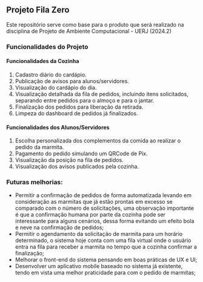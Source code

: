 ## Projeto Fila Zero

Este repositório serve como base para o produto que será realizado na disciplina de Projeto de Ambiente Computacional - UERJ (2024.2)


### Funcionalidades do Projeto

#### Funcionalidades da Cozinha

1. Cadastro diário do cardápio.
2. Publicação de avisos para alunos/servidores.
3. Visualização do cardápio do dia.
4. Visualização detalhada da fila de pedidos, incluindo itens solicitados, separando entre pedidos para o almoço e para o jantar.
5. Finalização dos pedidos para liberação da retirada.
6. Limpeza do dashboard de pedidos já finalizados.

#### Funcionalidades dos Alunos/Servidores

1. Escolha personalizada dos complementos da comida ao realizar o pedido da marmita.
2. Pagamento do pedido simulando um QRCode de Pix.
3. Visualização da posição na fila de pedidos.
4. Visualização dos avisos publicados pela cozinha.



### Futuras melhorias:

- Permitir a confirmação de pedidos de forma automatizada levando em consideração as marmitas que já estão prontas em excesso se comparado com o número de solicitações, uma observação importante é que a confirmação humana por parte da cozinha pode ser interessante para alguns cenários, dessa forma evitando um efeito bola e neve na confirmação de pedidos;
- Permitir o agendamento da solicitação de marmita para um horário determinado, o sistema hoje conta com uma fila virtual onde o usuário entra na fila para receber a marmita no tempo que a cozinha confirmar a finalização;
- Melhorar o front-end do sistema pensando em boas práticas de UX e UI;
- Desenvolver um aplicativo mobile baseado no sistema já existente, tendo em vista uma melhor praticidade para com o pedido de marmitas;
